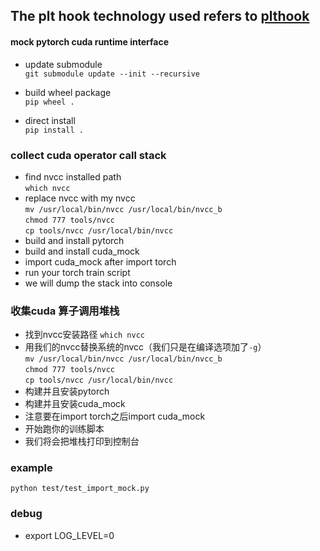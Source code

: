 ## The plt hook technology used refers to [plthook](https://github.com/kubo/)  
#### mock pytorch cuda runtime interface

- update submodule  
`git submodule update --init --recursive`

- build wheel package  
`pip wheel .`

- direct install  
`pip install .`

### collect cuda operator call stack
- find nvcc installed path  
`which nvcc`  
- replace nvcc with my nvcc  
`mv /usr/local/bin/nvcc /usr/local/bin/nvcc_b`  
`chmod 777 tools/nvcc`  
`cp tools/nvcc /usr/local/bin/nvcc`
- build and install pytorch
- build and install cuda_mock
- import cuda_mock after import torch
- run your torch train script
- we will dump the stack into console

### 收集cuda 算子调用堆栈
- 找到nvcc安装路径
`which nvcc`  
- 用我们的nvcc替换系统的nvcc（我们只是在编译选项加了`-g`）  
`mv /usr/local/bin/nvcc /usr/local/bin/nvcc_b`  
`chmod 777 tools/nvcc`  
`cp tools/nvcc /usr/local/bin/nvcc`
- 构建并且安装pytorch
- 构建并且安装cuda_mock
- 注意要在import torch之后import cuda_mock
- 开始跑你的训练脚本
- 我们将会把堆栈打印到控制台

### example
`python test/test_import_mock.py`

### debug
- export LOG_LEVEL=0
